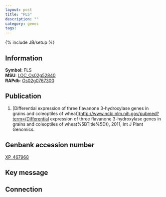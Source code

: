 ```yaml
---
layout: post
title: "FLS"
description: ""
category: genes
tags: 
---
```

{% include JB/setup %}

## Information
__Symbol__: FLS  
__MSU__: [LOC_Os02g52840](http://rice.plantbiology.msu.edu/cgi-bin/ORF_infopage.cgi?orf=LOC_Os02g52840)  
__RAPdb__: [Os02g0767300](http://rapdb.dna.affrc.go.jp/viewer/gbrowse_details/irgsp1?name=Os02g0767300)  

## Publication
1. [Differential expression of three flavanone 3-hydroxylase genes in grains and coleoptiles of wheat](http://www.ncbi.nlm.nih.gov/pubmed?term=(Differential expression of three flavanone 3-hydroxylase genes in grains and coleoptiles of wheat%5BTitle%5D)), 2011, Int J Plant Genomics.

## Genbank accession number
[XP_467968](http://www.ncbi.nlm.nih.gov/nuccore/XP_467968)

## Key message

## Connection


